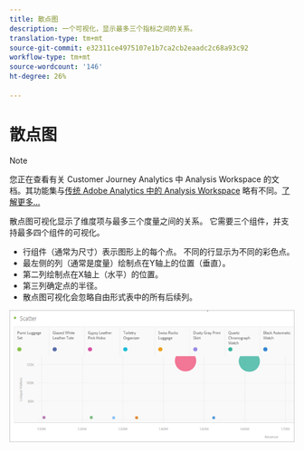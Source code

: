 ```yaml
---
title: 散点图
description: 一个可视化，显示最多三个指标之间的关系。
translation-type: tm+mt
source-git-commit: e32311ce4975107e1b7ca2cb2eaadc2c68a93c92
workflow-type: tm+mt
source-wordcount: '146'
ht-degree: 26%

---
```



# 散点图

>[!NOTE]
>
>您正在查看有关 Customer Journey Analytics 中 Analysis Workspace 的文档。其功能集与[传统 Adobe Analytics 中的 Analysis Workspace](https://docs.adobe.com/content/help/zh-Hans/analytics/analyze/analysis-workspace/home.html) 略有不同。[了解更多...](/help/getting-started/cja-aa.md)

散点图可视化显示了维度项与最多三个度量之间的关系。 它需要三个组件，并支持最多四个组件的可视化。

* 行组件（通常为尺寸）表示图形上的每个点。 不同的行显示为不同的彩色点。
* 最左侧的列（通常是度量）绘制点在Y轴上的位置（垂直）。
* 第二列绘制点在X轴上（水平）的位置。
* 第三列确定点的半径。
* 散点图可视化会忽略自由形式表中的所有后续列。

![散点图](assets/scatter.png)
